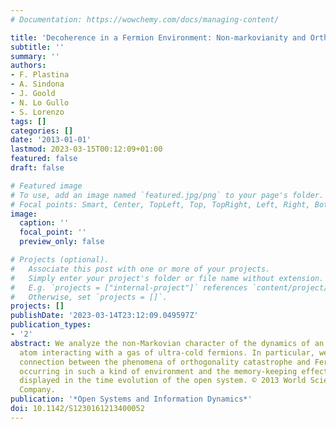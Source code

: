 ```yaml
---
# Documentation: https://wowchemy.com/docs/managing-content/

title: 'Decoherence in a Fermion Environment: Non-markovianity and Orthogonality Catastrophe'
subtitle: ''
summary: ''
authors:
- F. Plastina
- A. Sindona
- J. Goold
- N. Lo Gullo
- S. Lorenzo
tags: []
categories: []
date: '2013-01-01'
lastmod: 2023-03-15T00:12:09+01:00
featured: false
draft: false

# Featured image
# To use, add an image named `featured.jpg/png` to your page's folder.
# Focal points: Smart, Center, TopLeft, Top, TopRight, Left, Right, BottomLeft, Bottom, BottomRight.
image:
  caption: ''
  focal_point: ''
  preview_only: false

# Projects (optional).
#   Associate this post with one or more of your projects.
#   Simply enter your project's folder or file name without extension.
#   E.g. `projects = ["internal-project"]` references `content/project/deep-learning/index.md`.
#   Otherwise, set `projects = []`.
projects: []
publishDate: '2023-03-14T23:12:09.049597Z'
publication_types:
- '2'
abstract: We analyze the non-Markovian character of the dynamics of an open two-level
  atom interacting with a gas of ultra-cold fermions. In particular, we discuss the
  connection between the phenomena of orthogonality catastrophe and Fermi edge singularity
  occurring in such a kind of environment and the memory-keeping effects which are
  displayed in the time evolution of the open system. © 2013 World Scientific Publishing
  Company.
publication: '*Open Systems and Information Dynamics*'
doi: 10.1142/S1230161213400052
---
```

